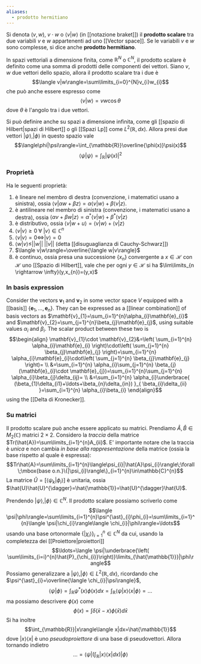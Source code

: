 ```yaml
---
aliases:
  - prodotto hermitiano
---
```

Si denota $(v,w)$, $v\cdot w$ o $\langle v|w \rangle$ (in [[notazione braket]]) il **prodotto scalare** tra due variabili $v$ e $w$ appartenenti ad uno [[Vector space]]. Se le variabili $v$ e $w$ sono complesse, si dice anche **prodotto hermitiano**.

In spazi vettoriali a dimensione finita, come $\mathbb{R}^{N}$ o $\mathbb{C}^{N}$, il prodotto scalare è definito come una somma di prodotti delle componenti dei vettori. Siano $v,w$ due vettori dello spazio, allora il prodotto scalare tra i due è
$$\langle v|w\rangle=\sum\limits_{i=0}^{N}v_{i}w_{i}$$
che può anche essere espresso come
$$\langle v|w\rangle=vw\cos\theta$$
dove $\theta$ è l'angolo tra i due vettori.

Si può definire anche su spazi a dimensione infinita, come gli [[spazio di Hilbert|spazi di Hilbert]] o gli [[Spazi Lp]] come $L^{2}(\mathbb{R},dx)$. Allora presi due vettori $|\psi\rangle,|\phi\rangle$ in questo spazio vale
$$\langle\phi|\psi\rangle=\int_{\mathbb{R}}\overline{\phi(x)}\psi(x)$$
$$\langle\psi|\psi\rangle=\int_{\mathbb{R}}|\psi(x)|^{2}$$
### Proprietà
Ha le seguenti proprietà:
1. è lineare nel membro di destra (convenzione, i matematici usano a sinistra), ossia $\langle v|\alpha w + \beta z\rangle=\alpha \langle v|w\rangle+\beta \langle v|z\rangle$. 
2. è antilineare nel membro di sinistra (convenzione, i matematici usano a destra), ossia $\langle \alpha v + \beta w|z\rangle=\alpha^{\ast} \langle v|w\rangle+\beta^{\ast} \langle v|z\rangle$
3. è distributivo, ossia $\langle v|w+u\rangle=\langle v|w\rangle+\langle v|z\rangle$
4. $\langle v|v\rangle\geq0\;\forall\;|v\rangle\in\mathbb{C}^{n}$
5. $\langle v|v\rangle=0\Leftrightarrow|v\rangle=0$
6. $\langle w|v\rangle\leq||w||\;||v||$ (detta [[disuguaglianza di Cauchy-Schwarz]])
7. $\langle v|w\rangle=\overline{\langle w|v\rangle}$
8. è continuo, ossia presa una successione $\{x_{n}\}$ convergente a $x\in \mathcal{H}$ con $\mathcal{H}$ uno [[Spazio di Hilbert]], vale che per ogni $y\in \mathcal{H}$ si ha $\lim\limits_{n \rightarrow \infty}(y,x_{n})=(y,x)$
### In basis expression
Consider the vectors $\mathbf{v}_{1}$ and $\mathbf{v}_{2}$ in some vector space $V$ equipped with a [[basis]] $\{ \mathbf{e}_{1},\ldots,\mathbf{e}_{n} \}$. They can be expressed as a [[linear combination]] of basis vectors as $\mathbf{v}_{1}=\sum_{i=1}^{n}\alpha_{i}\mathbf{e}_{i}$ and $\mathbf{v}_{2}=\sum_{j=1}^{n}\beta_{j}\mathbf{e}_{j}$, using suitable values $\alpha_{i}$ and $\beta_{i}$. The scalar product between these two is
$$\begin{align}
\mathbf{v}_{1}\cdot \mathbf{v}_{2}&=\left( \sum_{i=1}^{n} \alpha_{i}\mathbf{e}_{i} \right)\cdot\left( \sum_{j=1}^{n} \beta_{j}\mathbf{e}_{j} \right)=\sum_{i=1}^{n} \alpha_{i}\mathbf{e}_{i}\cdot\left( \sum_{j=1}^{n} \beta_{j}\mathbf{e}_{j} \right)= \\
&=\sum_{i=1}^{n} \alpha_{i}\sum_{j=1}^{n} \beta_{j}(\mathbf{e}_{i}\cdot \mathbf{e}_{j})=\sum_{i=1}^{n}\sum_{j=1}^{n} \alpha_{i}\beta_{j}\delta_{ij}= \\
&=\sum_{i=1}^{n} \alpha_{i}\underbrace{ (\beta_{1}\delta_{i1}+\ldots+\beta_{n}\delta_{in}) }_{ \beta_{i}\delta_{ii} }=\sum_{i=1}^{n} \alpha_{i}\beta_{i}
\end{align}$$
using the [[Delta di Kronecker]].
### Su matrici
Il prodotto scalare può anche essere applicato su matrici. Prendiamo $\hat{A},\hat{B}\in M_{2}(\mathbb{C})$ matrici $2\times2$. Considero la *traccia* della matrice $Tr(\hat{A})=\sum\limits_{i=1}^{n}A_{ii}$. E' importante notare che la traccia è *unica* e non cambia *in base alla rappresentazione* della matrice (ossia la base rispetto al quale è espressa):
$$Tr\hat{A}=\sum\limits_{i=1}^{n}\langle\psi_{i}|\hat{A}\psi_{i}\rangle\;\forall\;\mbox{base o.n.}\{|\psi_{i}\rangle\}_{i=1}^{n}\in\mathbb{C}^{n}$$
La matrice $\hat{U}=[\langle \psi_{k}|\phi_{i}\rangle]$ è unitaria, ossia $\hat{U}\hat{U}^{\dagger}=\hat{\mathbb{1}}=\hat{U}^{\dagger}\hat{U}$.

Prendendo $|\psi\rangle,|\phi\rangle\in\mathbb{C}^{N}$. Il prodotto scalare possiamo scriverlo come
$$\langle \psi|\phi\rangle=\sum\limits_{i=1}^{n}\psi^{\ast}_{i}\phi_{i}=\sum\limits_{i=1}^{n}\langle \psi|\chi_{i}\rangle\langle \chi_{i}|\phi\rangle=\ldots$$usando una base ortonormale $\{|\chi_{i}\rangle\}^{n}_{i=1}\in\mathbb{C}^{N}$ da cui, usando la completezza dei [[Proiettore|proiettori]]
$$\ldots=\langle \psi|\underbrace{\left( \sum\limits_{i=i}^{n}\hat{P}_{\chi_{i}}\right)}\limits_{\hat{\mathbb{1}}}|\phi\rangle$$
Possiamo generalizzare a $|\psi\rangle,|\phi\rangle\in L^{2}(\mathbb{R},dx)$, ricordando che $\psi^{\ast}_{i}=\overline{\langle \chi_{i}|\psi\rangle}$,
$$\langle \psi|\phi\rangle=\int_{\mathbb{R}}\psi^{\ast}(x)\phi(x)dx=\int_{\mathbb{R}}\langle \psi|x\rangle \langle x|\phi\rangle=\ldots$$
ma possiamo descrivere $\phi(x)$ come
$$\phi(x)=\int \delta(\bar{x}-x)\phi(\bar{x})d\bar{x}$$
Si ha inoltre
$$\int_{\mathbb{R}}|x\rangle\langle x|dx=\hat{\mathbb{1}}$$
dove $|x\rangle\langle x|$ è uno *pseudoproiettore* di una base di pseudovettori. Allora tornando indietro
$$\ldots=\langle \psi|\left( \int_{\mathbb{R}}|x\rangle\langle x| dx\right)|\phi\rangle$$
